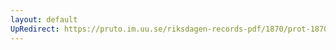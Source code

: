 ```yaml
---
layout: default
UpRedirect: https://pruto.im.uu.se/riksdagen-records-pdf/1870/prot-1870--ak--322/prot-1870--ak--322_010.pdf
---
```

